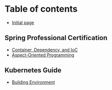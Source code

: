 # Table of contents

* [Initial page](README.md)

## Spring Professional Certification

* [Container, Dependency, and IoC](spring-professional-certification/container-dependency-and-ioc.md)
* [Aspect-Oriented Programming](spring-professional-certification/untitled.md)

## Kubernetes Guide

* [Building Environment](kubernetes-guide/building-environment.md)

